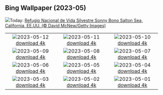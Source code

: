 ## Bing Wallpaper (2023-05)
![](https://www.bing.com/th?id=OHR.SonnyBonoPelicans_ES-ES7186908543_UHD.jpg&w=1000)Today: [Refugio Nacional de Vida Silvestre Sonny Bono Salton Sea, California, EE.UU. (© David McNew/Getty Images)](https://www.bing.com/th?id=OHR.SonnyBonoPelicans_ES-ES7186908543_UHD.jpg)

|      |      |      |
| :----: | :----: | :----: |
|![](https://www.bing.com/th?id=OHR.WildLupine_ES-ES7051254590_UHD.jpg&pid=hp&w=384&h=216&rs=1&c=4)2023-05-12 [download 4k](https://www.bing.com/th?id=OHR.WildLupine_ES-ES7051254590_UHD.jpg)|![](https://www.bing.com/th?id=OHR.FootballField_ES-ES1134626005_UHD.jpg&pid=hp&w=384&h=216&rs=1&c=4)2023-05-11 [download 4k](https://www.bing.com/th?id=OHR.FootballField_ES-ES1134626005_UHD.jpg)|![](https://www.bing.com/th?id=OHR.CordouanLighthouse_ES-ES6838746502_UHD.jpg&pid=hp&w=384&h=216&rs=1&c=4)2023-05-10 [download 4k](https://www.bing.com/th?id=OHR.CordouanLighthouse_ES-ES6838746502_UHD.jpg)|
|![](https://www.bing.com/th?id=OHR.Atoll_ES-ES0231561416_UHD.jpg&pid=hp&w=384&h=216&rs=1&c=4)2023-05-09 [download 4k](https://www.bing.com/th?id=OHR.Atoll_ES-ES0231561416_UHD.jpg)|![](https://www.bing.com/th?id=OHR.TheChaps_ES-ES6532934571_UHD.jpg&pid=hp&w=384&h=216&rs=1&c=4)2023-05-08 [download 4k](https://www.bing.com/th?id=OHR.TheChaps_ES-ES6532934571_UHD.jpg)|![](https://www.bing.com/th?id=OHR.OdocoileusVirginianus_ES-ES7304576288_UHD.jpg&pid=hp&w=384&h=216&rs=1&c=4)2023-05-07 [download 4k](https://www.bing.com/th?id=OHR.OdocoileusVirginianus_ES-ES7304576288_UHD.jpg)|
|![](https://www.bing.com/th?id=OHR.HwangmaesanAzaleas_ES-ES6421131514_UHD.jpg&pid=hp&w=384&h=216&rs=1&c=4)2023-05-06 [download 4k](https://www.bing.com/th?id=OHR.HwangmaesanAzaleas_ES-ES6421131514_UHD.jpg)|![](https://www.bing.com/th?id=OHR.Popocatepetl_ES-ES6274699860_UHD.jpg&pid=hp&w=384&h=216&rs=1&c=4)2023-05-05 [download 4k](https://www.bing.com/th?id=OHR.Popocatepetl_ES-ES6274699860_UHD.jpg)|![](https://www.bing.com/th?id=OHR.RebelBase_ES-ES8408731929_UHD.jpg&pid=hp&w=384&h=216&rs=1&c=4)2023-05-04 [download 4k](https://www.bing.com/th?id=OHR.RebelBase_ES-ES8408731929_UHD.jpg)|
|![](https://www.bing.com/th?id=OHR.ThreeWildebeest_ES-ES8355065020_UHD.jpg&pid=hp&w=384&h=216&rs=1&c=4)2023-05-03 [download 4k](https://www.bing.com/th?id=OHR.ThreeWildebeest_ES-ES8355065020_UHD.jpg)|![](https://www.bing.com/th?id=OHR.KlostersSerneus_ES-ES8285488352_UHD.jpg&pid=hp&w=384&h=216&rs=1&c=4)2023-05-02 [download 4k](https://www.bing.com/th?id=OHR.KlostersSerneus_ES-ES8285488352_UHD.jpg)|![](https://www.bing.com/th?id=OHR.QuebecCityBridge_ES-ES5046803154_UHD.jpg&pid=hp&w=384&h=216&rs=1&c=4)2023-05-01 [download 4k](https://www.bing.com/th?id=OHR.QuebecCityBridge_ES-ES5046803154_UHD.jpg)|
